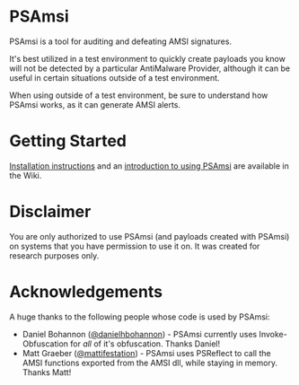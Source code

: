 # PSAmsi

PSAmsi is a tool for auditing and defeating AMSI signatures.

It's best utilized in a test environment to quickly create payloads you know will not be detected by a particular AntiMalware Provider, although it can be useful in certain situations outside of a test environment.

When using outside of a test environment, be sure to understand how PSAmsi works, as it can generate AMSI alerts.

# Getting Started

[Installation instructions](https://github.com/cobbr/PSAmsi/wiki/Installation-and-Setup) and an [introduction to using PSAmsi](https://github.com/cobbr/PSAmsi/wiki/Introduction-To-PSAmsi) are available in the Wiki.

# Disclaimer

You are only authorized to use PSAmsi (and payloads created with PSAmsi) on systems that you have permission to use it on. It was created for research purposes only.

# Acknowledgements

A huge thanks to the following people whose code is used by PSAmsi:
* Daniel Bohannon ([@danielhbohannon](https://twitter.com/danielhbohannon)) - PSAmsi currently uses Invoke-Obfuscation for *all* of it's obfuscation. Thanks Daniel!
* Matt Graeber ([@mattifestation](https://twitter.com/mattifestation)) - PSAmsi uses PSReflect to call the AMSI functions exported from the AMSI dll, while staying in memory. Thanks Matt!

